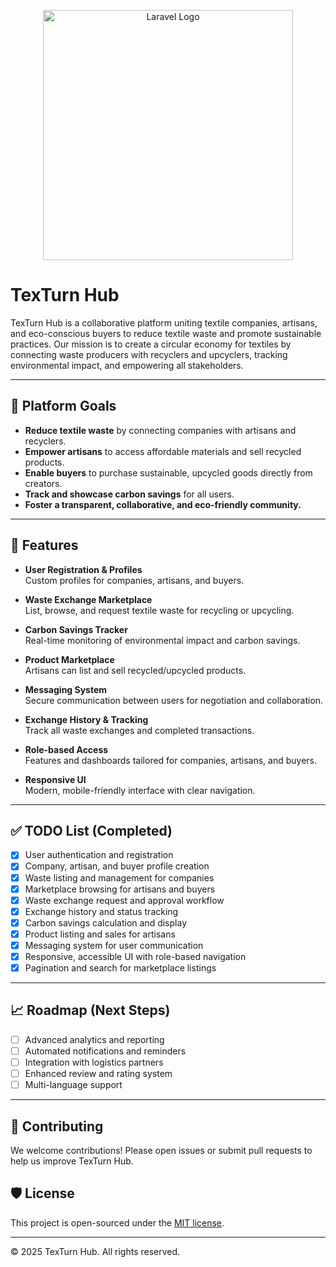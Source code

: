 <p align="center">
  <a href="https://laravel.com" target="_blank">
    <img src="https://raw.githubusercontent.com/laravel/art/master/logo-lockup/5%20SVG/2%20CMYK/1%20Full%20Color/laravel-logolockup-cmyk-red.svg" width="400" alt="Laravel Logo">
  </a>
</p>

# TexTurn Hub

TexTurn Hub is a collaborative platform uniting textile companies, artisans, and eco-conscious buyers to reduce textile waste and promote sustainable practices. Our mission is to create a circular economy for textiles by connecting waste producers with recyclers and upcyclers, tracking environmental impact, and empowering all stakeholders.

---

## 🌱 Platform Goals

- **Reduce textile waste** by connecting companies with artisans and recyclers.
- **Empower artisans** to access affordable materials and sell recycled products.
- **Enable buyers** to purchase sustainable, upcycled goods directly from creators.
- **Track and showcase carbon savings** for all users.
- **Foster a transparent, collaborative, and eco-friendly community.**

---

## 🚀 Features

- **User Registration & Profiles**  
  Custom profiles for companies, artisans, and buyers.

- **Waste Exchange Marketplace**  
  List, browse, and request textile waste for recycling or upcycling.

- **Carbon Savings Tracker**  
  Real-time monitoring of environmental impact and carbon savings.

- **Product Marketplace**  
  Artisans can list and sell recycled/upcycled products.

- **Messaging System**  
  Secure communication between users for negotiation and collaboration.

- **Exchange History & Tracking**  
  Track all waste exchanges and completed transactions.

- **Role-based Access**  
  Features and dashboards tailored for companies, artisans, and buyers.

- **Responsive UI**  
  Modern, mobile-friendly interface with clear navigation.

---

## ✅ TODO List (Completed)

- [x] User authentication and registration
- [x] Company, artisan, and buyer profile creation
- [x] Waste listing and management for companies
- [x] Marketplace browsing for artisans and buyers
- [x] Waste exchange request and approval workflow
- [x] Exchange history and status tracking
- [x] Carbon savings calculation and display
- [x] Product listing and sales for artisans
- [x] Messaging system for user communication
- [x] Responsive, accessible UI with role-based navigation
- [x] Pagination and search for marketplace listings

---

## 📈 Roadmap (Next Steps)

- [ ] Advanced analytics and reporting
- [ ] Automated notifications and reminders
- [ ] Integration with logistics partners
- [ ] Enhanced review and rating system
- [ ] Multi-language support

---

## 🤝 Contributing

We welcome contributions! Please open issues or submit pull requests to help us improve TexTurn Hub.

## 🛡️ License

This project is open-sourced under the [MIT license](https://opensource.org/licenses/MIT).

---

&copy; 2025 TexTurn Hub. All rights reserved.
